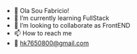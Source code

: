 - 👋 Ola Sou Fabricio!
- 🌱 I’m currently learning FullStack
- 💞️ I’m looking to collaborate as FrontEND
- 📫 How to reach me
- 📝 hk7650800@gmail.com

<!---
J4ckzin/J4ckzin is a ✨ special ✨ repository because its `README.md` (this file) appears on your GitHub profile.
You can click the Preview link to take a look at your changes.
--->
